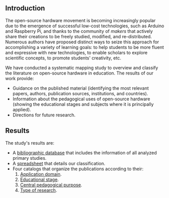 ## Introduction

The open-source hardware movement is becoming increasingly popular due to the emergence of successful low-cost technologies, such as Arduino and Raspberry Pi, and thanks to the community of _makers_ that actively share their creations to be freely studied, modified, and re-distributed. Numerous authors have proposed distinct ways to seize this approach for accomplishing a variety of learning goals: to help students to be more fluent and expressive with new technologies, to enable scholars to explore scientific concepts, to promote students' creativity, etc. 

We have conducted a systematic mapping study to overview and classify the literature on open-source hardware in education. The results of our work provide: 
* Guidance on the published material (identifying the most relevant papers, authors, publication sources, institutions, and countries).  
* Information about the pedagogical uses of open-source hardware (showing the educational stages and subjects where it is principally applied).
* Directions for future research.

## Results

The study's results are:
* A [bibliographic database](https://github.com/rheradio/OSHWInEducation/blob/master/references.bib) that includes the information of all analyzed primary studies.
* A [spreadsheet](https://github.com/rheradio/OSHWInEducation/blob/master/SpreadSheet.xlsx) that details our classification.
* Four catalogs that organize the publications according to their:
  1. [Application domain](https://github.com/rheradio/OSHWInEducation/blob/master/KnowledgeArea.pdf).
  1. [Educational stage](https://github.com/rheradio/OSHWInEducation/blob/master/EducationalStage.pdf).
  1. [Central pedagogical purpose](https://github.com/rheradio/OSHWInEducation/blob/master/MainPurpose.pdf).
  1. [Type of research](https://github.com/rheradio/OSHWInEducation/blob/master/TypeOfResearch.pdf).
